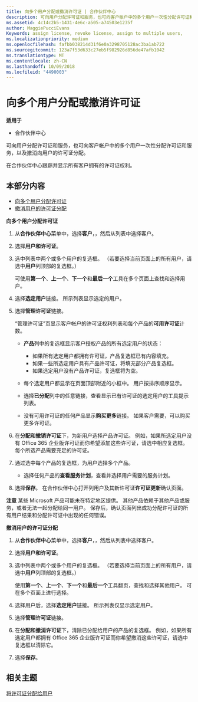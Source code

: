 ```yaml
---
title: 向多个用户分配或撤消许可证 | 合作伙伴中心
description: 可向用户分配许可证和服务，也可向客户帐户中的多个用户一次性分配许可证和服务，以及撤消向用户的许可证分配。
ms.assetid: 4c14c2b5-1431-4e6c-a505-a74503e1235f
author: MaggiePucciEvans
Keywords: assign license, revoke license, assign to multiple users,
ms.localizationpriority: medium
ms.openlocfilehash: fafbb038214d31f6e0a3298705128ac3ba1ab722
ms.sourcegitcommit: 123a7f53d633c27eb5f982926d856de47afb1042
ms.translationtype: MT
ms.contentlocale: zh-CN
ms.lasthandoff: 10/09/2018
ms.locfileid: "4490003"
---
```

# <a name="assign-or-revoke-licenses-to-multiple-users"></a>向多个用户分配或撤消许可证

**适用于**

-  合作伙伴中心

可向用户分配许可证和服务，也可向客户帐户中的多个用户一次性分配许可证和服务，以及撤消向用户的许可证分配。

在合作伙伴中心跟踪并显示所有客户拥有的许可证权利。

## <a name="in-this-section"></a>本部分内容


-   [向多个用户分配许可证](#assign-licenses-to-groups)
-   [撤消用户的许可证分配](#revoking-licenses)

<a href="" id="assign-licenses-to-groups"></a>
**向多个用户分配许可证**

1.  从**合作伙伴中心**菜单中，选择**客户**，，然后从列表中选择客户。
2.  选择**用户和许可证**。
3.  选中列表中两个或多个用户的复选框。 （若要选择当前页面上的所有用户，请选中**用户**列顶部的复选框。）

    可使用**第一个**、**上一个**、**下一个**和**最后一个**工具在多个页面上查找和选择用户。

4.  选择**选定用户**链接。 所示列表显示选定的用户。
5.  选择**管理许可证**链接。

    “管理许可证”页显示客户帐户的许可证权利列表和每个产品的**可用许可证**计数。

    -   **产品**列中的复选框显示客户授权产品的所有选定用户的状态：

        -   如果所有选定用户都拥有许可证，产品复选框已有内容填充。
        -   如果一些所选定用户具有产品许可证，将填充部分产品复选框。
        -   如果选定用户没有产品许可证，复选框将为空。
    -   每个选定用户都显示在页面顶部附近的小框中。 用户按排序顺序显示。

    -   选择**已分配**列中的任意链接，查看显示已有许可证的选定用户的工具提示列表。

    -   没有可用许可证的任何产品显示**购买更多**链接。 如果客户需要，可以购买更多许可证。

6.  在**分配和撤销许可证**下，为新用户选择产品许可证。 例如，如果所选定用户没有 Office 365 企业版许可证而你希望添加这些许可证，请选中相应复选框。 每个所选产品需要充足的许可证。
7.  通过选中每个产品的复选框，为用户选择多个产品。
    -   选择任何产品的**查看服务计划**，查看并选择用户需要的服务计划。

8.  选择**保存**。 在合作伙伴中心打开列用户及其新许可证**许可证更新**确认页面。

**注意** 某些 Microsoft 产品可能未在特定地区提供。 其他产品依赖于其他产品或服务，或者无法一起分配给同一用户。 保存后，确认页面列出成功分配许可证的所有用户结果和分配许可证中出现的任何错误。

 

<a href="" id="revoking-licenses"></a>
**撤消用户的许可证分配**

1.  从**合作伙伴中心**菜单中，选择**客户**，，然后从列表中选择客户。
2.  选择**用户和许可证**。
3.  选中列表中两个或多个用户的复选框。 （若要选择当前页面上的所有用户，请选中**用户**列顶部的复选框。）

    使用**第一个**、**上一个**、**下一个**和**最后一个**工具翻页，查找和选择其他用户。 可在多个页面上进行选择。

4.  选择用户后，选择**选定用户**链接。 所示列表仅显示选定用户。
5.  选择**管理许可证**链接。
6.  在**分配和撤消许可证**下，清除已分配给用户的产品的复选框。 例如，如果所有选定用户都拥有 Office 365 企业版许可证而你希望撤消这些许可证，请选中复选框以清除它。
7.  选择**保存**。

## <a name="related-topics"></a>相关主题


[将许可证分配给用户](assign-licenses-to-users.md)

 

 



